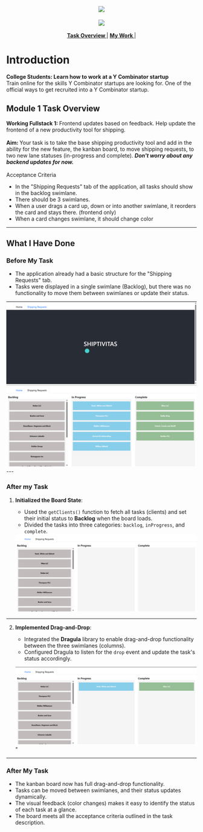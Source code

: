 <p align="center">
<a href="https://www.insidesherpa.com/virtual-internships/prototype/oRMogWRHeewqHzA7u/College%20Students%3A%20Learn%20how%20to%20work%20at%20a%20YC%20startup">
<img src="https://s3-ap-southeast-2.amazonaws.com/insidesherpa-assets/yc/yc-blade.png"></a>
<br><br>
  <a href="https://www.insidesherpa.com/virtual-internships/prototype/oRMogWRHeewqHzA7u/College%20Students%3A%20Learn%20how%20to%20work%20at%20a%20YC%20startup">
  <img src="https://s3-ap-southeast-2.amazonaws.com/insidesherpa-assets/yc/workatastartup_logo_orange-c2a27f6374f9395166ee9906e2e0873af835b3c6132ae6aa0543582298567041.svg"></a>
</p>

<p align='center'> 
  <b><a href="#task"> Task Overview </a> </b>
  | 
  <b><a href="#work"> My Work </a></b>
  |           
</p>

# Introduction

<p> 
<b> College Students: 
  Learn how to work at a Y Combinator startup </b>
<br>Train online for the skills Y Combinator startups are looking for. One of the official ways to get recruited into a Y Combinator startup.
</p>

<h2 id="task">Module 1 Task Overview</h2>

<b> Working Fullstack 1: </b> Frontend updates based on feedback.
Help update the frontend of a new productivity tool for shipping.
<br><br>
<b> Aim: </b> Your task is to take the base shipping productivity tool and add in the ability for the new feature, the kanban board, to move shipping requests, to two new lane statuses (in-progress and complete). <b><i> Don't worry about any backend updates for now.</i></b>
<br><br>
Acceptance Criteria

<ul>
<li> In the "Shipping Requests" tab of the application, all tasks should show in the backlog swimlane.</li>
<li> There should be 3 swimlanes.</li>
<li> When a user drags a card up, down or into another swimlane, it reorders the card and stays there. (frontend only)</li>
<li> When a card changes swimlane, it should change color </li>
</ul>

---

<h2 id="work">What I Have Done</h2>

### Before My Task

- The application already had a basic structure for the "Shipping Requests" tab.
- Tasks were displayed in a single swimlane (Backlog), but there was no functionality to move them between swimlanes or update their status.

<img src="public\home.png" alt="Initial Board State" />
<img src="public\before shipping.png" alt="Initial Board State" />
---

### After my Task

1. **Initialized the Board State**:

   - Used the `getClients()` function to fetch all tasks (clients) and set their initial status to **Backlog** when the board loads.
   - Divided the tasks into three categories: `backlog`, `inProgress`, and `complete`.

   <img src="public\shipping_1.png" alt="Initial Board State" />

---

2. **Implemented Drag-and-Drop**:

   - Integrated the **Dragula** library to enable drag-and-drop functionality between the three swimlanes (columns).
   - Configured Dragula to listen for the `drop` event and update the task's status accordingly.

   <img src="public/shipping_2.png" alt="Drag and Drop Example" />"

---

### After My Task

- The kanban board now has full drag-and-drop functionality.
- Tasks can be moved between swimlanes, and their status updates dynamically.
- The visual feedback (color changes) makes it easy to identify the status of each task at a glance.
- The board meets all the acceptance criteria outlined in the task description.
